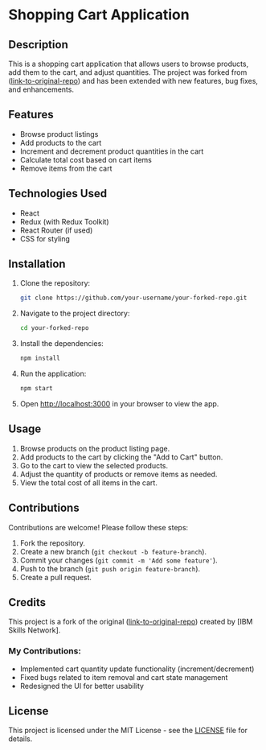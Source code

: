 # Shopping Cart Application

## Description
This is a shopping cart application that allows users to browse products, add them to the cart, and adjust quantities. The project was forked from ([link-to-original-repo](https://github.com/ibm-developer-skills-network/e-plantShopping.git)) and has been extended with new features, bug fixes, and enhancements.

## Features
- Browse product listings
- Add products to the cart
- Increment and decrement product quantities in the cart
- Calculate total cost based on cart items
- Remove items from the cart

## Technologies Used
- React
- Redux (with Redux Toolkit)
- React Router (if used)
- CSS for styling

## Installation
1. Clone the repository:
   ```bash
   git clone https://github.com/your-username/your-forked-repo.git
   ```

2. Navigate to the project directory:
   ```bash
   cd your-forked-repo
   ```

3. Install the dependencies:
   ```bash
   npm install
   ```

4. Run the application:
   ```bash
   npm start
   ```

5. Open [http://localhost:3000](http://localhost:4173) in your browser to view the app.


## Usage
1. Browse products on the product listing page.
2. Add products to the cart by clicking the "Add to Cart" button.
3. Go to the cart to view the selected products.
4. Adjust the quantity of products or remove items as needed.
5. View the total cost of all items in the cart.

## Contributions
Contributions are welcome! Please follow these steps:
1. Fork the repository.
2. Create a new branch (`git checkout -b feature-branch`).
3. Commit your changes (`git commit -m 'Add some feature'`).
4. Push to the branch (`git push origin feature-branch`).
5. Create a pull request.

## Credits
This project is a fork of the original ([link-to-original-repo](https://github.com/ibm-developer-skills-network/e-plantShopping.git)) created by [IBM Skills Network].

### My Contributions:
- Implemented cart quantity update functionality (increment/decrement)
- Fixed bugs related to item removal and cart state management
- Redesigned the UI for better usability

## License
This project is licensed under the MIT License - see the [LICENSE](LICENSE) file for details.
